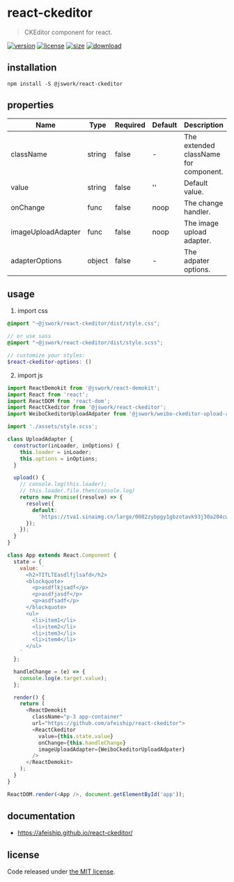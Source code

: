 # react-ckeditor
> CKEditor component for react.

[![version][version-image]][version-url]
[![license][license-image]][license-url]
[![size][size-image]][size-url]
[![download][download-image]][download-url]

## installation
```shell
npm install -S @jswork/react-ckeditor
```

## properties
| Name               | Type   | Required | Default | Description                           |
| ------------------ | ------ | -------- | ------- | ------------------------------------- |
| className          | string | false    | -       | The extended className for component. |
| value              | string | false    | ''      | Default value.                        |
| onChange           | func   | false    | noop    | The change handler.                   |
| imageUploadAdapter | func   | false    | noop    | The image upload adapter.             |
| adapterOptions     | object | false    | -       | The adpater options.                  |


## usage
1. import css
  ```scss
  @import "~@jswork/react-ckeditor/dist/style.css";

  // or use sass
  @import "~@jswork/react-ckeditor/dist/style.scss";

  // customize your styles:
  $react-ckeditor-options: ()
  ```
2. import js
  ```js
  import ReactDemokit from '@jswork/react-demokit';
  import React from 'react';
  import ReactDOM from 'react-dom';
  import ReactCkeditor from '@jswork/react-ckeditor';
  import WeiboCkeditorUploadAdpater from '@jswork/weibo-ckeditor-upload-adpater';

  import './assets/style.scss';

  class UploadAdapter {
    constructor(inLoader, inOptions) {
      this.loader = inLoader;
      this.options = inOptions;
    }

    upload() {
      // console.log(this.loader);
      // this.loader.file.then(console.log)
      return new Promise((resolve) => {
        resolve({
          default:
            'https://tva1.sinaimg.cn/large/0082zybpgy1gbzotavk93j30a204cwfm.jpg'
        });
      });
    }
  }

  class App extends React.Component {
    state = {
      value: `
        <h2>TITLTEasdlfjlsafd</h2>
        <blockquote>
          <p>asdflkjsadf</p>
          <p>asdfjasdf</p>
          <p>asdfsadf</p>
        </blockquote>
        <ul>
          <li>item1</li>
          <li>item2</li>
          <li>item3</li>
          <li>item4</li>
        </ul>
      `
    };

    handleChange = (e) => {
      console.log(e.target.value);
    };

    render() {
      return (
        <ReactDemokit
          className="p-3 app-container"
          url="https://github.com/afeiship/react-ckeditor">
          <ReactCkeditor
            value={this.state.value}
            onChange={this.handleChange}
            imageUploadAdapter={WeiboCkeditorUploadAdpater}
          />
        </ReactDemokit>
      );
    }
  }

  ReactDOM.render(<App />, document.getElementById('app'));

  ```

## documentation
- https://afeiship.github.io/react-ckeditor/


## license
Code released under [the MIT license](https://github.com/afeiship/react-ckeditor/blob/master/LICENSE.txt).

[version-image]: https://img.shields.io/npm/v/@jswork/react-ckeditor
[version-url]: https://npmjs.org/package/@jswork/react-ckeditor

[license-image]: https://img.shields.io/npm/l/@jswork/react-ckeditor
[license-url]: https://github.com/afeiship/react-ckeditor/blob/master/LICENSE.txt

[size-image]: https://img.shields.io/bundlephobia/minzip/@jswork/react-ckeditor
[size-url]: https://github.com/afeiship/react-ckeditor/blob/master/dist/react-ckeditor.min.js

[download-image]: https://img.shields.io/npm/dm/@jswork/react-ckeditor
[download-url]: https://www.npmjs.com/package/@jswork/react-ckeditor
